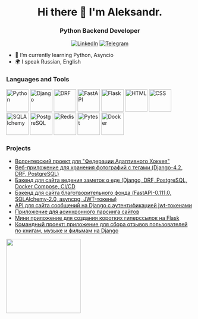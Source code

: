 <div id="header" align="center">
  <h1>Hi there 👋 I'm Aleksandr.</h1>
  <h3>Python Backend Developer</h3>
</div>

<div id="socials" align="center">
  <a href="https://www.linkedin.com/in/aleksandrpu/"><img src="https://img.shields.io/badge/LinkedIn-blue?style=for-the-badge&logo=linkedin&logoColor=white" alt="LinkedIn" /></a>
  <a href="https://t.me/aleksandr_shd"><img src="https://img.shields.io/badge/Telegram-blue?style=for-the-badge&logo=telegram&logoColor=white" alt="Telegram" /></a>
</div>

<!--
**AleksandrPU/AleksandrPU** is a ✨ _special_ ✨ repository because its `README.md` (this file) appears on your GitHub profile.

Here are some ideas to get you started:

- 🔭 I’m currently working on ...
- 🌱 I’m currently learning ...
- 👯 I’m looking to collaborate on ...
- 🤔 I’m looking for help with ...
- 💬 Ask me about ...
- 📫 How to reach me: ...
- 😄 Pronouns: ...
- ⚡ Fun fact: ...
-->

<div id="about">
  <ul>
    <li>🌱 I’m currently learning Python, Asyncio</li>
<!--    <li>📫 How to reach me: <a href="https://t.me/aleksandr_shd">Telegram</a></li> -->
    <li>🌍 I speak Russian, English</li>
  </ul>
</div>

<div id="tools">
  <h3>Languages and Tools</h3>
  <a href="https://www.python.org"><img src="https://cdn.jsdelivr.net/gh/devicons/devicon@latest/icons/python/python-original-wordmark.svg" title="Python" width="60" height="60" alt="Python" /></a>
  <a href="https://www.djangoproject.com"><img src="https://cdn.jsdelivr.net/gh/devicons/devicon@latest/icons/django/django-plain-wordmark.svg" title="Django" width="60" height="60" alt="Django" /></a>
  <a href="https://www.django-rest-framework.org"><img src="https://cdn.jsdelivr.net/gh/devicons/devicon@latest/icons/djangorest/djangorest-line.svg" title="DRF" width="60" height="60" alt="DRF" /></a>
  <a href="https://fastapi.tiangolo.com"><img src="https://cdn.jsdelivr.net/gh/devicons/devicon@latest/icons/fastapi/fastapi-original.svg" title="FastAPI" width="60" height="60" alt="FastAPI" /></a>
  <a href="https://flask.palletsprojects.com"><img src="https://cdn.jsdelivr.net/gh/devicons/devicon@latest/icons/flask/flask-original.svg" title="Flask" width="60" height="60" alt="Flask" /></a>
  <a href="https://www.w3.org/TR/html52/"><img src="https://cdn.jsdelivr.net/gh/devicons/devicon@latest/icons/html5/html5-original-wordmark.svg" title="HTML" width="60" height="60" alt="HTML" /></a>
  <a href="https://www.w3.org/Style/CSS/"><img src="https://cdn.jsdelivr.net/gh/devicons/devicon@latest/icons/css3/css3-original-wordmark.svg" title="CSS" width="60" height="60" alt="CSS" /></a>
  <a href="https://www.sqlalchemy.org"><img src="https://cdn.jsdelivr.net/gh/devicons/devicon@latest/icons/sqlalchemy/sqlalchemy-original.svg" title="SQLAlchemy" width="60" height="60" alt="SQLAlchemy" /></a>
  <a href="https://www.postgresql.org"><img src="https://cdn.jsdelivr.net/gh/devicons/devicon@latest/icons/postgresql/postgresql-original-wordmark.svg" title="PostgreSQL" width="60" height="60" alt="PostgreSQL" /></a>
  <a href="https://github.com/redis/redis"><img src="https://cdn.jsdelivr.net/gh/devicons/devicon@latest/icons/redis/redis-original-wordmark.svg" title="Redis" width="60" height="60" alt="Redis" /></a>
  <a href="https://docs.pytest.org"><img src="https://cdn.jsdelivr.net/gh/devicons/devicon@latest/icons/pytest/pytest-original-wordmark.svg" title="Pytest" width="60" height="60" alt="Pytest" /></a>
  <a href="https://www.docker.com"><img src="https://cdn.jsdelivr.net/gh/devicons/devicon@latest/icons/docker/docker-original-wordmark.svg" title="Docker" width="60" height="60" alt="Docker" /></a>
  <!--
   <img src="https://cdn.jsdelivr.net/gh/devicons/devicon@latest/icons/git/git-original-wordmark.svg"
    title="Python" width="60" height="60" />&nbsp;
   <img src="https://cdn.jsdelivr.net/gh/devicons/devicon@latest/icons/nginx/nginx-original.svg"
    title="Python" width="60" height="60" />&nbsp;
   <img src="https://cdn.jsdelivr.net/gh/devicons/devicon@latest/icons/pycharm/pycharm-original.svg"
    title="Python" width="60" height="60" />&nbsp;
   <img src="https://cdn.jsdelivr.net/gh/devicons/devicon@latest/icons/vscode/vscode-original-wordmark.svg"
    title="Python" width="60" height="60" />&nbsp;
   <img src="https://cdn.jsdelivr.net/gh/devicons/devicon@latest/icons/postman/postman-original.svg"
    title="Python" width="60" height="60" />&nbsp;
   <img src="https://cdn.jsdelivr.net/gh/devicons/devicon@latest/icons/poetry/poetry-original.svg"
    title="Python" width="60" height="60" />&nbsp;
  -->
</div>

<!--
<div id="stat" align="center">
  <img src="https://github-profile-summary-cards.vercel.app/api/cards/profile-details?username=AleksandrPU&theme=github" />
  <img src="https://github-profile-summary-cards.vercel.app/api/cards/most-commit-language?username=AleksandrPU&theme=github" />
  <img src="https://github-profile-summary-cards.vercel.app/api/cards/stats?username=AleksandrPU&theme=github" />
</div>
-->
<div id="projects">
  <h3>Projects</h3>
  <ul>
    <li><a href="https://github.com/Studio-Yandex-Practicum/adaptive_hockey_federation">Волонтерский проект для "Федерации Адаптивного Хоккея"</a></li>
    <li><a href="https://github.com/AleksandrPU/kittygram_final">Веб-приложение для хранения фотографий с тегами (Django-4.2, DRF, PostgreSQL)</a></li>
    <li><a href="https://github.com/AleksandrPU/foodgram-project-react">Бэкенд для сайта ведения заметок о еде (Django, DRF, PostgreSQL, Docker Compose, CI/CD</a></li>
<!--    <li><a href="https://github.com/AleksandrPU/QRkot_spreadsheets">Бэкенд для сайта на FastAPI с Google API Aiogoogle</a></li> -->
    <li><a href="https://github.com/AleksandrPU/charity_fund">Бэкенд для сайта благотворительного фонда (FastAPI-0.111.0, SQLAlchemy-2.0, asyncpg, JWT-токены)</a></li>
    <li><a href="https://github.com/AleksandrPU/api_final_yatube">API для сайта сообщений на Django с аутентификацией jwt-токенами</a></li>
    <li><a href="https://github.com/AleksandrPU/scrapy_parser_pep">Приложение для асинхронного парсинга сайтов</a></li>
    <li><a href="https://github.com/AleksandrPU/yacut">Мини приложение для создания коротких гиперссылок на Flask</a></li>
    <li><a href="https://github.com/zhmur-dev/api_yamdb">Командный проект: приложение для сбора отзывов пользователей по книгам, музыке и фильмам на Django</a></li> 
  </ul>
</div>
<div id="status">
  <a href="https://github.com/anuraghazra/github-readme-stats">
    <img height=200 align="center" src="https://github-readme-stats.vercel.app/api?username=aleksandrpu" />
  </a>
<!--
  <a href="https://github.com/anuraghazra/convoychat">
    <img height=200 align="center" src="https://github-readme-stats.vercel.app/api/top-langs?username=aleksandrpu&layout=compact&langs_count=8&card_width=320" />
  </a>
-->
</div>
